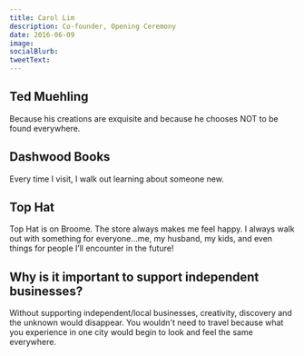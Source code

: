 ```yaml
---
title: Carol Lim
description: Co-founder, Opening Ceremony
date: 2016-06-09
image:
socialBlurb:
tweetText:
---
```


## Ted Muehling

Because his creations are exquisite and because he chooses NOT to be found everywhere.

## Dashwood Books

Every time I visit, I walk out learning about someone new.

## Top Hat

Top Hat is on Broome. The store always makes me feel happy. I always walk out with something for everyone...me, my husband, my kids, and even things for people I’ll encounter in the future!

## Why is it important to support independent businesses?

Without supporting independent/local businesses, creativity, discovery and the unknown would disappear.  You wouldn't need to travel because what you experience in one city would begin to look and feel the same everywhere.
